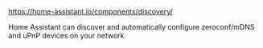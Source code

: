 https://home-assistant.io/components/discovery/

Home Assistant can discover and automatically configure zeroconf/mDNS and uPnP devices on your network
